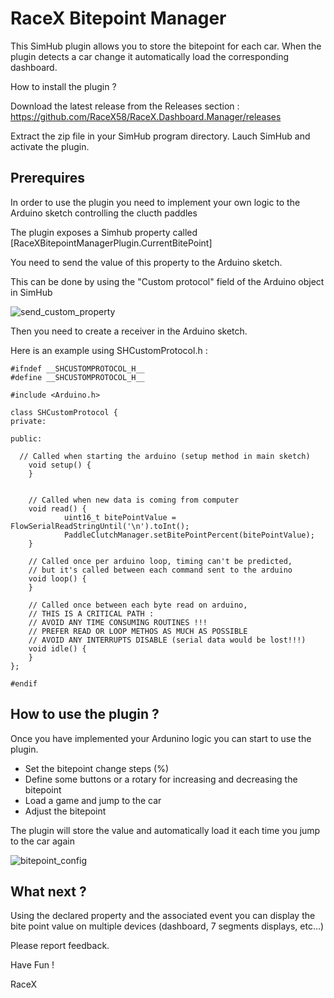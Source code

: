 # RaceX Bitepoint Manager

This SimHub plugin allows you to store the bitepoint for each car.
When the plugin detects a car change it automatically load the corresponding dashboard.

How to install the plugin ?

Download the latest release from the Releases section :
https://github.com/RaceX58/RaceX.Dashboard.Manager/releases

Extract the zip file in your SimHub program directory.
Lauch SimHub and activate the plugin.


## Prerequires

In order to use the plugin you need to implement your own logic to the Arduino sketch controlling the clucth paddles

The plugin exposes a Simhub property called [RaceXBitepointManagerPlugin.CurrentBitePoint]

You need to send the value of this property to the Arduino sketch.

This can be done by using the "Custom protocol" field of the Arduino object in SimHub

![send_custom_property](https://user-images.githubusercontent.com/24957190/132358703-4691979d-5cbf-4b02-9d78-3437e4beccc3.JPG)

Then you need to create a receiver in the Arduino sketch.

Here is an example using SHCustomProtocol.h :
```
#ifndef __SHCUSTOMPROTOCOL_H__
#define __SHCUSTOMPROTOCOL_H__

#include <Arduino.h>

class SHCustomProtocol {
private:

public:

  // Called when starting the arduino (setup method in main sketch)
	void setup() {
	}


	// Called when new data is coming from computer
	void read() {
            uint16_t bitePointValue = FlowSerialReadStringUntil('\n').toInt();
            PaddleClutchManager.setBitePointPercent(bitePointValue);
	}

	// Called once per arduino loop, timing can't be predicted, 
	// but it's called between each command sent to the arduino
	void loop() {   
	}

	// Called once between each byte read on arduino,
	// THIS IS A CRITICAL PATH :
	// AVOID ANY TIME CONSUMING ROUTINES !!!
	// PREFER READ OR LOOP METHOS AS MUCH AS POSSIBLE
	// AVOID ANY INTERRUPTS DISABLE (serial data would be lost!!!)
	void idle() {
	}
};

#endif
```

## How to use the plugin ?

Once you have implemented your Ardunino logic you can start to use the plugin.

- Set the bitepoint change steps (%)
- Define some buttons or a rotary for increasing and decreasing the bitepoint
- Load a game and jump to the car
- Adjust the bitepoint

The plugin will store the value and automatically load it each time you jump to the car again

![bitepoint_config](https://user-images.githubusercontent.com/24957190/132359819-72256a96-6cfe-49ca-9771-f19445224870.JPG)

## What next ?

Using the declared property and the associated event you can display the bite point value on multiple devices (dashboard, 7 segments displays, etc...)

Please report feedback.



Have Fun !

RaceX



